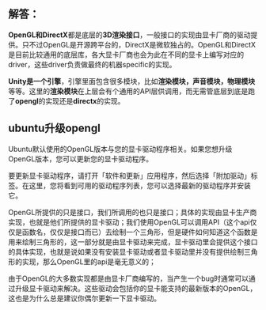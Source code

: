 
## 解答：

**OpenGL和DirectX**都是底层的**3D渲染接口**，一般接口的实现由显卡厂商的驱动提供。只不过OpenGL是开源跨平台的，DirectX是微软独占的。OpenGL和DirectX是目前比较通用的底层库，各大显卡厂商也会为此在不同的显卡上编写对应的driver，这些driver负责做最终的机器specific的实现。

**Unity是一个引擎**，引擎里面包含很多模块，比如**渲染模块，声音模块，物理模块**等等。这里的**渲染模块**在上层会有个通用的API层供调用，而无需管底层到底是跑了**opengl**的实现还是**directx**的实现。


## ubuntu升级opengl

Ubuntu默认使用的OpenGL版本与您的显卡驱动程序相关。如果您想升级OpenGL版本，您可以更新您的显卡驱动程序。

要更新显卡驱动程序，请打开「软件和更新」应用程序，然后选择「附加驱动」标签。在这里，您将看到可用的驱动程序列表，您可以选择最新的驱动程序并安装它。

OpenGL所提供的只是接口，我们所调用的也只是接口；具体的实现由显卡生产商实现，也就是他们所提供的显卡驱动；我们使用OpenGL可以调用API（这个api仅仅是函数名，仅仅是接口而已）去绘制一个三角形，但是硬件如何知道这个函数是用来绘制三角形的，这一部分就是由显卡驱动来完成，显卡驱动里会提供这个接口的具体实现，也就是说如果没有安装显卡驱动或者显卡驱动里并没有提供绘制三角形的实现，那么OpenGL里的api是毫无意义的；

由于OpenGL的大多数实现都是由显卡厂商编写的，当产生一个bug时通常可以通过升级显卡驱动来解决。这些驱动会包括你的显卡能支持的最新版本的OpenGL，这也是为什么总是建议你偶尔更新一下显卡驱动。